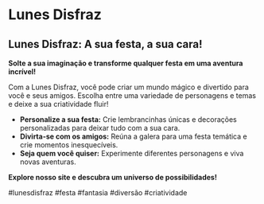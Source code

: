 # Lunes Disfraz


## Lunes Disfraz: A sua festa, a sua cara! 

**Solte a sua imaginação e transforme qualquer festa em uma aventura incrível!** 

Com a Lunes Disfraz, você pode criar um mundo mágico e divertido para você e seus amigos. Escolha entre uma variedade de personagens e temas e deixe a sua criatividade fluir! 

* **Personalize a sua festa:** Crie lembrancinhas únicas e decorações personalizadas para deixar tudo com a sua cara.
* **Divirta-se com os amigos:** Reúna a galera para uma festa temática e crie momentos inesquecíveis.
* **Seja quem você quiser:** Experimente diferentes personagens e viva novas aventuras.

**Explore nosso site e descubra um universo de possibilidades!**



#lunesdisfraz #festa #fantasia #diversão #criatividade
